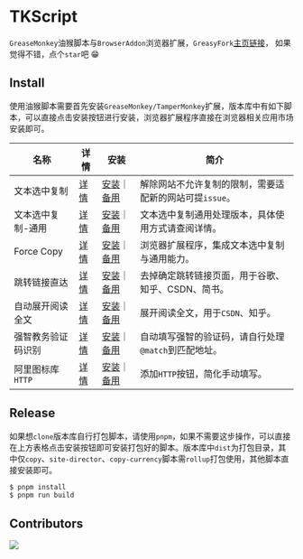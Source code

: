 # TKScript

`GreaseMonkey`油猴脚本与`BrowserAddon`浏览器扩展，`GreasyFork`[主页链接](https://greasyfork.org/zh-CN/users/584991-windrunnermax)， 如果觉得不错，点个`star`吧 😁  


## Install

使用油猴脚本需要首先安装`GreaseMonkey/TamperMonkey`扩展，版本库中有如下脚本，可以直接点击安装按钮进行安装，浏览器扩展程序直接在浏览器相关应用市场安装即可。

| 名称 | 详情 | 安装 | 简介 |
|----|----|----|----|
| 文本选中复制 | [详情](https://github.com/WindrunnerMax/TKScript/blob/master/packages/copy/README.md) | [安装](https://windrunnermax.github.io/TKScript/copy.user.js)｜[备用](https://cdn.jsdelivr.net/gh/WindrunnerMax/TKScript@gh-pages/copy.user.js) | 解除网站不允许复制的限制，需要适配新的网站可提`issue`。 |
| 文本选中复制-通用 | [详情](https://github.com/WindrunnerMax/TKScript/blob/master/packages/copy-currency/README.md) |  [安装](https://windrunnermax.github.io/TKScript/copy-currency.user.js)｜[备用](https://cdn.jsdelivr.net/gh/WindrunnerMax/TKScript@gh-pages/copy-currency.user.js) | 文本选中复制通用处理版本，具体使用方式请查阅详情。
| Force Copy | [详情](https://github.com/WindrunnerMax/TKScript/blob/master/packages/force-copy/README.md) |  [安装](https://github.com/WindrunnerMax/TKScript/blob/master/packages/force-copy/README.md)｜[备用](https://github.com/WindrunnerMax/TKScript/releases) | 浏览器扩展程序，集成文本选中复制与通用能力。
| 跳转链接直达 | [详情](https://github.com/WindrunnerMax/TKScript/blob/master/packages/site-director/README.md) |  [安装](https://windrunnermax.github.io/TKScript/site-director.user.js)｜[备用](https://cdn.jsdelivr.net/gh/WindrunnerMax/TKScript@gh-pages/site-director.user.js) | 去掉确定跳转链接页面，用于谷歌、知乎、CSDN、简书。 |
| 自动展开阅读全文 | [详情](https://github.com/WindrunnerMax/TKScript/blob/master/packages/expansion/README.md) |  [安装](https://windrunnermax.github.io/TKScript/expansion.user.js)｜[备用](https://cdn.jsdelivr.net/gh/WindrunnerMax/TKScript@gh-pages/expansion.user.js) | 展开阅读全文，用于`CSDN`、知乎。 |
| 强智教务验证码识别 | [详情](https://github.com/WindrunnerMax/TKScript/blob/master/packages/captcha/README.md) |  [安装](https://windrunnermax.github.io/TKScript/captcha.user.js)｜[备用](https://cdn.jsdelivr.net/gh/WindrunnerMax/TKScript@gh-pages/captcha.user.js) |  自动填写强智的验证码，请自行处理`@match`到匹配地址。|
| 阿里图标库`HTTP` | [详情](https://github.com/WindrunnerMax/TKScript/blob/master/packages/completion/README.md) |  [安装](https://windrunnermax.github.io/TKScript/completion.user.js)｜[备用](https://cdn.jsdelivr.net/gh/WindrunnerMax/TKScript@gh-pages/completion.user.js) | 添加`HTTP`按钮，简化手动填写。  |



## Release

如果想`clone`版本库自行打包脚本，请使用`pnpm`，如果不需要这步操作，可以直接在上方表格点击安装按钮即可安装打包好的脚本。版本库中`dist`为打包目录，其中仅`copy`、`site-director`、`copy-currency`脚本需`rollup`打包使用，其他脚本直接安装即可。

```bash
$ pnpm install
$ pnpm run build
```

## Contributors
<a href="https://github.com/WindrunnerMax/TKScript/graphs/contributors">
    <img src="https://contrib.rocks/image?repo=WindrunnerMax/TKScript" />
</a>
